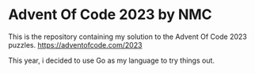 Advent Of Code 2023 by NMC
==

This is the repository containing my solution to the Advent Of Code 2023 puzzles. https://adventofcode.com/2023

This year, i decided to use Go as my language to try things out. 